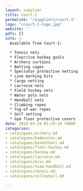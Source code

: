 ```yaml
---
layout: supplier
title: Court-1
permalink: "/suppliers/court-1"
logo: "/court-1-logo.jpg"
website: ''
pdfs: []
info: |-
  Available from Court-1:

  * Tennis nets
  * Floor/ice hockey goals
  * Archery curtains
  * Batting cages
  * Spectator protective netting
  * Line marking kits
  * Cargo netting
  * Lacrosse nets
  * Field hockey nets
  * Water polo nets
  * Handball nets
  * Climbing ropes
  * Tug-of-war ropes
  * Golf netting
  * Gym floor protective covers
date: 2019-03-29 03:29:10 +0000
categories:
- catalogues/archery.md
- catalogues/badminton.md
- catalogues/basketball.md
- catalogues/floor-hockey.md
- catalogues/hockey.md
- catalogues/lacrosse.md
- catalogues/misc.md
- catalogues/team-handball.md
- catalogues/tennis.md
- catalogues/volleyball.md

---
```

